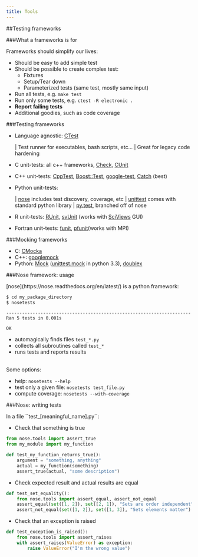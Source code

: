 ```yaml
---
title: Tools
---
```


##Testing frameworks

###What a frameworks is for

<p align="left">Frameworks should simplify our lives:</p>

* Should be easy to add simple test
* Should be possible to create complex test:
    * Fixtures
    * Setup/Tear down
    * Parameterized tests (same test, mostly same input)
* Run all tests, e.g. ``make test``
* Run only some tests, e.g. ``ctest -R electronic .``
* **Report failing tests**
* Additional goodies, such as code coverage

###Testing frameworks

* Language agnostic: [CTest](http://www.cmake.org/cmake/help/v2.8.12/ctest.html)

    | Test runner for executables, bash scripts, etc...
    | Great for legacy code hardening

* C unit-tests:
    all c++ frameworks,
    [Check](http://check.sourceforge.net/),
    [CUnit](http://cunit.sourceforge.net)

* C++ unit-tests:
    [CppTest](http://cpptest.sourceforge.net/),
    [Boost::Test](http://www.boost.org/doc/libs/1_55_0/libs/test/doc/html/index.html),
    [google-test](https://code.google.com/p/googletest/),
    [Catch](https://github.com/philsquared/Catch) (best)

* Python unit-tests:

    | [nose](https://nose.readthedocs.org/en/latest/) includes test discovery, coverage, etc
    | [unittest](http://docs.python.org/2/library/unittest.html) comes with standard python library
    | [py.test](http://pytest.org/latest/), branched off of nose

* R unit-tests:
    [RUnit](http://cran.r-project.org/web/packages/RUnit/index.html),
    [svUnit](http://cran.r-project.org/web/packages/svUnit/index.html)
    (works with [SciViews](http://www.sciviews.org/) GUI)

* Fortran unit-tests:
    [funit](http://nasarb.rubyforge.org/funit/),
    [pfunit](http://sourceforge.net/projects/pfunit/)(works with MPI)


###Mocking frameworks

* C: [CMocka](http://www.cmocka.org/)
* C++: [googlemock](https://code.google.com/p/googlemock/)
* Python: [Mock](http://www.voidspace.org.uk/python/mock/)
  ([unittest.mock](http://docs.python.org/dev/library/unittest.mock) in python 3.3),
  [doublex](https://pypi.python.org/pypi/doublex)

###Nose framework: usage

<div align="left">
[nose](https://nose.readthedocs.org/en/latest/) is a python framework:

``` bash
$ cd my_package_directory
$ nosetests
```

```
----------------------------------------------------------------------
Ran 5 tests in 0.001s

OK
```

* automagically finds files ``test_*.py``
* collects all subroutines called ``test_*``
* runs tests and reports results

<br>
Some options:

* help: `nosetests --help`
* test only a given file: `nosetests test_file.py`
* compute coverage: `nosetests --with-coverage`
</div>

###Nose: writing tests

<div align="left">
In a file ``test_[meaningful_name].py``:

* Check that something is true

``` python
from nose.tools import assert_true
from my_module import my_function

def test_my_function_returns_true():
    argument = "something, anything"
    actual = my_function(something)
    assert_true(actual, "some description")
```

* Check expected result and actual results are equal

``` python
def test_set_equality():
    from nose.tools import assert_equal, assert_not_equal
    assert_equal(set([1, 2]), set([2, 1]), "Sets are order independent")
    assert_not_equal(set([1, 2]), set([1, 3]), "Sets elements matter")
```

* Check that an exception is raised

``` python
def test_exception_is_raised():
    from nose.tools import assert_raises
    with assert_raises(ValueError) as exception:
        raise ValueError("I'm the wrong value")
```
